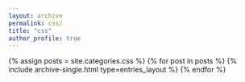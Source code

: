 ```yaml
---
layout: archive
permalink: css/
title: "css"
author_profile: true
---
```


{% assign posts = site.categories.css %}
{% for post in posts %}
{% include archive-single.html type=entries_layout %}
{% endfor %}
